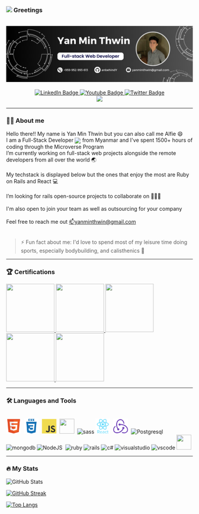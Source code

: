 ### <img src="https://media.giphy.com/media/hvRJCLFzcasrR4ia7z/giphy.gif" width="30px"/> Greetings 
<br>
<div align="center">
  <img src="./Grey And White Modern LinkedIn Article Cover Image.png" width="auto" height="auto"/>
</div>
<br>
<div id="badges" align="center">
  <a href="https://www.linkedin.com/in/yan-min-thwin-192862215/">
    <img src="https://img.shields.io/badge/LinkedIn-blue?style=for-the-badge&logo=linkedin&logoColor=white" alt="LinkedIn Badge"/>
  </a>
  <a href="your-youtube-URL">
    <img src="https://img.shields.io/badge/YouTube-red?style=for-the-badge&logo=youtube&logoColor=white" alt="Youtube Badge"/>
  </a>
  <a href="https://twitter.com/yanminthwin">
    <img src="https://img.shields.io/badge/Twitter-blue?style=for-the-badge&logo=twitter&logoColor=white" alt="Twitter Badge"/>
  </a>
  <br>
  <img src="https://komarev.com/ghpvc/?username=anbehindY&style=flat-square&color=blue" />
</div>


---
### 🧑‍💻 About me<br>

Hello there!! My name is Yan Min Thwin but you can also call me Alfie 😄<br>
I am a Full-Stack Developer <img align="center" src="https://media.giphy.com/media/v1.Y2lkPTc5MGI3NjExZmMxYWI2MzZiMmQxZWRhNzA0OWRhODk4OGU0OTZlODJjMGQwYTU0NCZjdD1z/M9gbBd9nbDrOTu1Mqx/giphy.gif" width="50"> from Myanmar and I've spent 1500+ hours of coding through the Microverse Program<br>
I’m currently working on full-stack web projects alongside the remote developers from all over the world 🌏<br><br>
My techstack is displayed below but the ones that enjoy the most are Ruby on Rails and React 💻 <br><br>
I’m looking for rails open-source projects to collaborate on 🧑‍🤝‍🧑 <br><br>
I'm also open to join your team as well as outsourcing for your company<br><br>
Feel free to reach me out [📫yanminthwin@gmail.com](mailto:yanminthwin@gmail.com)<br><br>
> ⚡ Fun fact about me: I'd love to spend most of my leisure time doing sports, especially bodybuilding, and calisthenics 💪

---

### 🏆 Certifications 

<div>
  <a href='https://www.credential.net/cc08cdec-3c22-46ca-862e-5183cc80b8fc#gs.5im237'>
    <img src='https://api.accredible.com/v1/frontend/credential_website_embed_image/badge/80242857' width="130" height="130"/>
  </a>
  <a href='https://www.credential.net/1e20af02-73ee-4cdb-8340-8216f0e7f00a#gs.5im8br'>
    <img src='https://api.accredible.com/v1/frontend/credential_website_embed_image/badge/77792769'width="130" height="130"/>
  </a>
  <a href='https://www.credential.net/ffe520be-d8e1-4220-84b7-5547c0712cea#gs.5im6zc'>
    <img src='https://api.accredible.com/v1/frontend/credential_website_embed_image/badge/74440095' width="130" height="130"/>
  </a>
  <a href='https://www.credential.net/e266b958-f218-46ff-8beb-c3dfa9dc66ae#gs.5im55u'>
    <img src='https://api.accredible.com/v1/frontend/credential_website_embed_image/badge/72351994' width="130" height="130"/>
  </a>
  <a href='https://www.credential.net/be68a48b-b8bb-4c69-99b6-c6b315deb05f#gs.5im4bs'>
    <img src='https://api.accredible.com/v1/frontend/credential_website_embed_image/badge/70101188' width="130" height="130"/>
  </a>
</div>

---

### :hammer_and_wrench: Languages and Tools 
<br>

<div>
  <img src="https://github.com/devicons/devicon/blob/master/icons/html5/html5-original.svg" title="HTML5" alt="HTML" width="40" height="40"/>&nbsp;
  <img src="https://github.com/devicons/devicon/blob/master/icons/css3/css3-plain-wordmark.svg"  title="CSS3" alt="CSS" width="40" height="40"/>&nbsp;
  <img src="https://github.com/devicons/devicon/blob/master/icons/javascript/javascript-original.svg" title="JavaScript" alt="JavaScript" width="40" height="40"/>&nbsp;
  <img src="https://cdn.jsdelivr.net/gh/devicons/devicon/icons/tailwindcss/tailwindcss-plain.svg" width="40" height="40"/>&nbsp;
  <img src="https://cdn.jsdelivr.net/gh/devicons/devicon/icons/sass/sass-original.svg" title="sass" alt="sass" width="40" height="40"/>
  <img src="https://github.com/devicons/devicon/blob/master/icons/react/react-original-wordmark.svg" title="React" alt="React" width="40" height="40"/>&nbsp;
  <img src="https://github.com/devicons/devicon/blob/master/icons/redux/redux-original.svg" title="Redux" alt="Redux " width="40" height="40"/>&nbsp;
  <img src="https://cdn.jsdelivr.net/gh/devicons/devicon/icons/postgresql/postgresql-original.svg" title="Postgresql" alt="Postgresql" width="40" height="40"/>&nbsp;
  <img src="https://cdn.jsdelivr.net/gh/devicons/devicon/icons/mongodb/mongodb-original-wordmark.svg" title="mongodb" alt="mongodb" width="40" height="40"/>
  <img src="https://cdn.jsdelivr.net/gh/devicons/devicon/icons/nodejs/nodejs-original.svg" title="NodeJS" alt="NodeJS" width="40" height="40"/>&nbsp;
  <img src="https://cdn.jsdelivr.net/gh/devicons/devicon/icons/ruby/ruby-original.svg" title="ruby" alt="ruby" width="40" height="40" />
  <img src="https://cdn.jsdelivr.net/gh/devicons/devicon/icons/rails/rails-plain.svg" title="rails" alt="rails" width="40" height="40"/>
  <img src="https://cdn.jsdelivr.net/gh/devicons/devicon/icons/csharp/csharp-original.svg" title="c#" alt="c#" width="40" height="40" />
  <img src="https://cdn.jsdelivr.net/gh/devicons/devicon/icons/visualstudio/visualstudio-plain.svg" title="visualstudio" alt="visualstudio" width="40" height="40"/>
  <img src="https://cdn.jsdelivr.net/gh/devicons/devicon/icons/vscode/vscode-original.svg" title="vscode" alt="vscode" width="40" height="40"/>
  <img src="https://cdn.jsdelivr.net/gh/devicons/devicon/icons/git/git-original.svg" width="40" height="40"/>
          
</div>

---

### :fire: My Stats 

![GitHub Stats](https://github-readme-stats.vercel.app/api?username=anbehindY&theme=dark&hide_border=true&include_all_commits=true&count_private=true)

[![GitHub Streak](http://github-readme-streak-stats.herokuapp.com?user=anbehindY&theme=dark&hide_border=true)](https://git.io/streak-stats)

[![Top Langs](https://github-readme-stats.vercel.app/api/top-langs/?username=anbehindY&layout=compact&theme=dark&hide_border=true)](https://github.com/anuraghazra/github-readme-stats)

